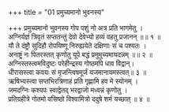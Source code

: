 +++
title = "01 प्रमुच्यमानो भुवनस्य"

+++
प्रमुच्यमानो भुवनस्य गोप पशुं नो अत्र प्रति भागमेतु ।  
अग्निर्यज्ञं त्रिवृतं सप्ततन्तुं देवो देवेभ्यो हव्यं वहतु प्रजानन् ॥॥ १ ॥  
यौ ते दंष्ट्रौ सुदिहौ रोपयिष्णू निरुह्ययेते दक्षिणाः सं च पश्यतः ।  
अनाष्ट्रं नः पितरस्तत् कृणोतु यूपे बद्धं प्रमुमुच्यमायदन्नम् ॥॥ २ ॥  
अग्निस्तस्त्वमविदुष्टः परेहीन्द्रस्य गोष्ठमपि धाव विद्वान्।  
धीरासस्त्वा कवयः सं मृजन्त्विषमूर्जं यजमानायमस्त्वत्॥ ३ ॥  
ऋषिभ्यस्त्वा सप्तभिरत्रिणाहं प्रति गृह्णामि हव मे स्योनम् ।  
जमदग्निः कश्यपः स्वाद्वेतद् भरद्वाजो मध्वन्नं कृणोतु ।  
प्रतिग्रहीत्रे गोतमो वसिष्ठो विश्वामित्रो ददुषे शर्म यच्छात् ॥ ४ ॥